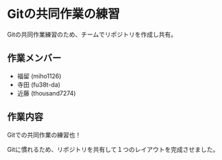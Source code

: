 # Gitの共同作業の練習

Gitの共同作業練習のため、チームでリポジトリを作成し共有。

## 作業メンバー

* 福留 (miho1126)
* 寺田 (fu38t-da)
* 近藤 (thousand7274)

## 作業内容
Gitでの共同作業の練習也！

Gitに慣れるため、リポジトリを共有して１つのレイアウトを完成させました。